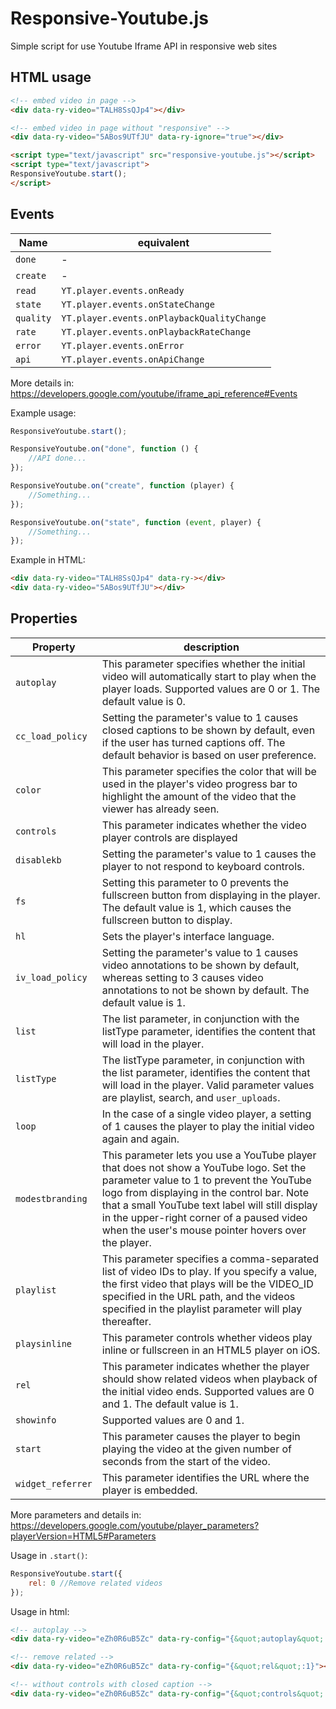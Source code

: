 # Responsive-Youtube.js

Simple script for use Youtube Iframe API in responsive web sites

## HTML usage

```html
<!-- embed video in page -->
<div data-ry-video="TALH8SsQJp4"></div>

<!-- embed video in page without "responsive" -->
<div data-ry-video="5ABos9UTfJU" data-ry-ignore="true"></div>

<script type="text/javascript" src="responsive-youtube.js"></script>
<script type="text/javascript">
ResponsiveYoutube.start();
</script>
```

## Events

Name | equivalent
--- | ---
`done` | -
`create` | -
`read` | `YT.player.events.onReady`
`state` | `YT.player.events.onStateChange`
`quality` | `YT.player.events.onPlaybackQualityChange`
`rate` | `YT.player.events.onPlaybackRateChange`
`error` | `YT.player.events.onError`
`api` | `YT.player.events.onApiChange`

More details in: https://developers.google.com/youtube/iframe_api_reference#Events

Example usage:

```javascript
ResponsiveYoutube.start();

ResponsiveYoutube.on("done", function () {
    //API done...
});

ResponsiveYoutube.on("create", function (player) {
    //Something...
});

ResponsiveYoutube.on("state", function (event, player) {
    //Something...
});
```

Example in HTML:

```html
<div data-ry-video="TALH8SsQJp4" data-ry-></div>
<div data-ry-video="5ABos9UTfJU"></div>
```

## Properties

Property | description
--- | ---
`autoplay` | This parameter specifies whether the initial video will automatically start to play when the player loads. Supported values are 0 or 1. The default value is 0.
`cc_load_policy` | Setting the parameter's value to 1 causes closed captions to be shown by default, even if the user has turned captions off. The default behavior is based on user preference.
`color` | This parameter specifies the color that will be used in the player's video progress bar to highlight the amount of the video that the viewer has already seen.
`controls` | This parameter indicates whether the video player controls are displayed
`disablekb` | Setting the parameter's value to 1 causes the player to not respond to keyboard controls.
`fs` | Setting this parameter to 0 prevents the fullscreen button from displaying in the player. The default value is 1, which causes the fullscreen button to display.
`hl` | Sets the player's interface language.
`iv_load_policy` | Setting the parameter's value to 1 causes video annotations to be shown by default, whereas setting to 3 causes video annotations to not be shown by default. The default value is 1.
`list` | The list parameter, in conjunction with the listType parameter, identifies the content that will load in the player.
`listType` | The listType parameter, in conjunction with the list parameter, identifies the content that will load in the player. Valid parameter values are playlist, search, and `user_uploads`.
`loop` | In the case of a single video player, a setting of 1 causes the player to play the initial video again and again.
`modestbranding` | This parameter lets you use a YouTube player that does not show a YouTube logo. Set the parameter value to 1 to prevent the YouTube logo from displaying in the control bar. Note that a small YouTube text label will still display in the upper-right corner of a paused video when the user's mouse pointer hovers over the player.
`playlist` | This parameter specifies a comma-separated list of video IDs to play. If you specify a value, the first video that plays will be the VIDEO_ID specified in the URL path, and the videos specified in the playlist parameter will play thereafter.
`playsinline` | This parameter controls whether videos play inline or fullscreen in an HTML5 player on iOS.
`rel` | This parameter indicates whether the player should show related videos when playback of the initial video ends. Supported values are 0 and 1. The default value is 1.
`showinfo` | Supported values are 0 and 1.
`start` | This parameter causes the player to begin playing the video at the given number of seconds from the start of the video.
`widget_referrer` | This parameter identifies the URL where the player is embedded.

More parameters and details in: https://developers.google.com/youtube/player_parameters?playerVersion=HTML5#Parameters

Usage in `.start()`:

```javascript
ResponsiveYoutube.start({
    rel: 0 //Remove related videos
});
```

Usage in html:

```html
<!-- autoplay -->
<div data-ry-video="eZh0R6uB5Zc" data-ry-config="{&quot;autoplay&quot;:1}"></div>

<!-- remove related -->
<div data-ry-video="eZh0R6uB5Zc" data-ry-config="{&quot;rel&quot;:1}"></div>

<!-- without controls with closed caption -->
<div data-ry-video="eZh0R6uB5Zc" data-ry-config="{&quot;controls&quot;:0,&quot;cc_load_policy&quot;:1}"></div>
```

